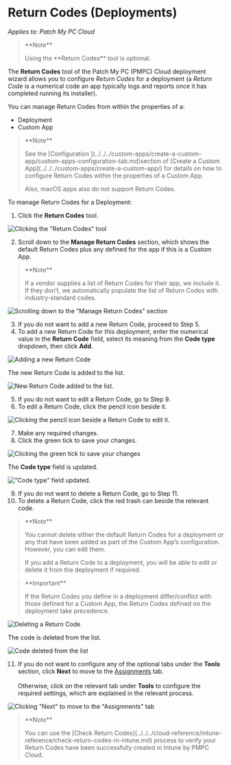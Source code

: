 # Return Codes (Deployments)

_Applies to: Patch My PC Cloud_

> \*\*Note\*\*
>
> Using the \*\*Return Codes\*\* tool is optional.

The **Return Codes** tool of the Patch My PC (PMPC) Cloud deployment wizard allows you to configure _Return Codes_ for a deployment (a _Return Code_ is a numerical code an app typically logs and reports once it has completed running its installer).

You can manage Return Codes from within the properties of a:

* Deployment
* Custom App

> \*\*Note\*\*
>
> See the \[Configuration ]\(../../../custom-apps/create-a-custom-app/custom-apps-configuration-tab.md)section of \[Create a Custom App]\(../../../custom-apps/create-a-custom-app/) for details on how to configure Return Codes within the properties of a Custom App.
>
> Also, macOS apps also do not support Return Codes.

To manage Return Codes for a Deployment:

1. Click the **Return Codes** tool.

![Clicking the "Return Codes" tool](/_images/image-(62).png)

2. Scroll down to the **Manage Return Codes** section, which shows the default Return Codes plus any defined for the app if this is a Custom App.

> \*\*Note\*\*
>
> If a vendor supplies a list of Return Codes for their app, we include it. If they don’t, we automatically populate the list of Return Codes with industry-standard codes.

![Scrolling down to the "Manage Return Codes" section](/_images/image-(63).png)

3. If you do not want to add a new Return Code, proceed to Step 5.
4. To add a new Return Code for this deployment, enter the numerical value in the **Return Code** field, select its meaning from the **Code type** dropdown, then click **Add**.

![Adding a new Return Code](/_images/image-(64).png)

The new Return Code is added to the list.

![New Return Code added to the list.](/_images/image-(65).png)

5. If you do not want to edit a Return Code, go to Step 9.
6. To edit a Return Code, click the pencil icon beside it.

![Clicking the pencil icon beside a Return Code to edit it.](/_images/image-(66).png)

7. Make any required changes.
8. Click the green tick to save your changes.

![Clicking the green tick to save your changes](/_images/image-(67).png)

The **Code type** field is updated.

!["Code type" field updated.](/_images/image-(68).png)

9. If you do not want to delete a Return Code, go to Step 11.
10. To delete a Return Code, click the red trash can beside the relevant code.

> \*\*Note\*\*
>
> You cannot delete either the default Return Codes for a deployment or any that have been added as part of the Custom App’s configuration. However, you can edit them.
>
> If you add a Return Code to a deployment, you will be able to edit or delete it from the deployment if required.

> \*\*Important\*\*
>
> If the Return Codes you define in a deployment differ/conflict with those defined for a Custom App, the Return Codes defined on the deployment take precedence.

![Deleting a Return Code](/_images/image-(69).png)

The code is deleted from the list.

![Code deleted from the list](/_images/image-(70).png)

11. If you do not want to configure any of the optional tabs under the **Tools** section, click **Next** to move to the [Assignments](../cloud-assignments-deployment-tab.md) tab.\
    \
    Otherwise, click on the relevant tab under **Tools** to configure the required settings, which are explained in the relevant process.

![Clicking "Next" to move to the "Assignments" tab](/_images/image-(71).png)

> \*\*Note\*\*
>
> You can use the \[Check Return Codes]\(../../../cloud-reference/intune-reference/check-return-codes-in-intune.md) process to verify your Return Codes have been successfully created in Intune by PMPC Cloud.